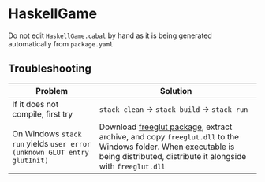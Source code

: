 # HaskellGame

Do not edit `HaskellGame.cabal` by hand as it is being generated automatically from `package.yaml`

## Troubleshooting
| Problem | Solution |
| - | - |
| If it does not compile, first try | `stack clean` -> `stack build` -> `stack run` |
|  On Windows `stack run` yields `user error (unknown GLUT entry glutInit)` | Download [freeglut package](https://www.transmissionzero.co.uk/software/freeglut-devel/), extract archive, and copy `freeglut.dll` to the Windows folder. When executable is being distributed, distribute it alongside with `freeglut.dll` |